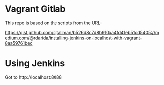 # Vagrant Gitlab

This repo is based on the scripts from the URL:

https://gist.github.com/cjtallman/b526d8c7d8b910ba4fd41eb51cd5405://medium.com/@rdarida/installing-jenkins-on-localhost-with-vagrant-8aa59761bec

# Using Jenkins

Got to http://localhost:8088
